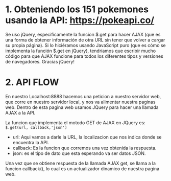 # 1. Obteniendo los 151 pokemones usando la API: https://pokeapi.co/

Se uso jQuery, especificamente la funcion $.get para hacer AJAX (que es una forma de obtener información de otra URL sin tener que volver a cargar su propia página). Si lo hiciéramos usando JavaScript puro (que es cómo se implementa la función $.get en jQuery), tendríamos que escribir mucho código para que AJAX funcione para todos los diferentes tipos y versiones de navegadores. Gracias jQuery!

# 2. API FLOW

En nuestro Localhost:8888 hacemos una peticion a nuestro servidor web, que corre en nuestro servidor local, y nos va alimentar nuestra paginas web. Dentro de esta pagina web usamos JQuery para hacer una llamada AJAX a la API.

La funcion que implementa el motodo GET de AJAX en JQuery es: `$.get(url, callback,'json')`

- url: Aqui vamos a darle la URL, la localizacion que nos indica donde se encuentra la API.
- callback: Es la funcion que corremos una vez obtenida la respuesta.
- json: es el tipo de dato que esta esperando va ser datos JSON.

Una vez que se obtiene respuesta de la llamada AJAX get, se llama a la funcion callback(), lo cual es un actualizador dinamico de nuestra pagina web.

